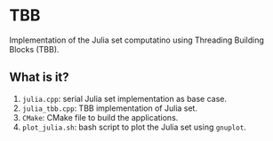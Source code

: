 # TBB

Implementation of the Julia set computatino using Threading Building Blocks (TBB).

## What is it?

1. `julia.cpp`: serial Julia set implementation as base case.
1. `julia_tbb.cpp`: TBB implementation of Julia set.
1. `CMake`: CMake file to build the applications.
1. `plot_julia.sh`: bash script to plot the Julia set using `gnuplot`.
